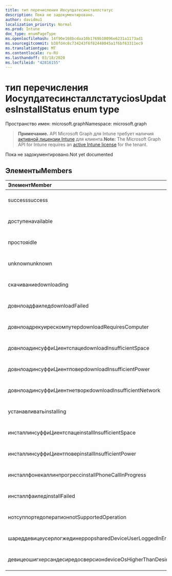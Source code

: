 ```yaml
---
title: тип перечисления Иосупдатесинсталлстатус
description: Пока не задокументировано.
author: davidmu1
localization_priority: Normal
ms.prod: Intune
doc_type: enumPageType
ms.openlocfilehash: 14f90e168bcdaa10b1769b10096e6231a1173ad1
ms.sourcegitcommit: b38fd4c8c734243f6f82448045a1f6bf63311ec9
ms.translationtype: MT
ms.contentlocale: ru-RU
ms.lasthandoff: 03/18/2020
ms.locfileid: "42816155"
---
```

# <a name="iosupdatesinstallstatus-enum-type"></a><span data-ttu-id="bee50-103">тип перечисления Иосупдатесинсталлстатус</span><span class="sxs-lookup"><span data-stu-id="bee50-103">iosUpdatesInstallStatus enum type</span></span>

<span data-ttu-id="bee50-104">Пространство имен: microsoft.graph</span><span class="sxs-lookup"><span data-stu-id="bee50-104">Namespace: microsoft.graph</span></span>

> <span data-ttu-id="bee50-105">**Примечание.** API Microsoft Graph для Intune требует наличия [активной лицензии Intune](https://go.microsoft.com/fwlink/?linkid=839381) для клиента.</span><span class="sxs-lookup"><span data-stu-id="bee50-105">**Note:** The Microsoft Graph API for Intune requires an [active Intune license](https://go.microsoft.com/fwlink/?linkid=839381) for the tenant.</span></span>

<span data-ttu-id="bee50-106">Пока не задокументировано.</span><span class="sxs-lookup"><span data-stu-id="bee50-106">Not yet documented</span></span>

## <a name="members"></a><span data-ttu-id="bee50-107">Элементы</span><span class="sxs-lookup"><span data-stu-id="bee50-107">Members</span></span>
|<span data-ttu-id="bee50-108">Элемент</span><span class="sxs-lookup"><span data-stu-id="bee50-108">Member</span></span>|<span data-ttu-id="bee50-109">Значение</span><span class="sxs-lookup"><span data-stu-id="bee50-109">Value</span></span>|<span data-ttu-id="bee50-110">Описание</span><span class="sxs-lookup"><span data-stu-id="bee50-110">Description</span></span>|
|:---|:---|:---|
|<span data-ttu-id="bee50-111">success</span><span class="sxs-lookup"><span data-stu-id="bee50-111">success</span></span>|<span data-ttu-id="bee50-112">нуль</span><span class="sxs-lookup"><span data-stu-id="bee50-112">0</span></span>|<span data-ttu-id="bee50-113">Пока не задокументировано.</span><span class="sxs-lookup"><span data-stu-id="bee50-113">Not yet documented</span></span>|
|<span data-ttu-id="bee50-114">доступен</span><span class="sxs-lookup"><span data-stu-id="bee50-114">available</span></span>|<span data-ttu-id="bee50-115">1,1</span><span class="sxs-lookup"><span data-stu-id="bee50-115">1</span></span>|<span data-ttu-id="bee50-116">Пока не задокументировано.</span><span class="sxs-lookup"><span data-stu-id="bee50-116">Not yet documented</span></span>|
|<span data-ttu-id="bee50-117">простоя</span><span class="sxs-lookup"><span data-stu-id="bee50-117">idle</span></span>|<span data-ttu-id="bee50-118">2</span><span class="sxs-lookup"><span data-stu-id="bee50-118">2</span></span>|<span data-ttu-id="bee50-119">Пока не задокументировано.</span><span class="sxs-lookup"><span data-stu-id="bee50-119">Not yet documented</span></span>|
|<span data-ttu-id="bee50-120">unknown</span><span class="sxs-lookup"><span data-stu-id="bee50-120">unknown</span></span>|<span data-ttu-id="bee50-121">4</span><span class="sxs-lookup"><span data-stu-id="bee50-121">3</span></span>|<span data-ttu-id="bee50-122">Пока не задокументировано.</span><span class="sxs-lookup"><span data-stu-id="bee50-122">Not yet documented</span></span>|
|<span data-ttu-id="bee50-123">скачивание</span><span class="sxs-lookup"><span data-stu-id="bee50-123">downloading</span></span>|<span data-ttu-id="bee50-124">— 2016330712</span><span class="sxs-lookup"><span data-stu-id="bee50-124">-2016330712</span></span>|<span data-ttu-id="bee50-125">Пока не задокументировано.</span><span class="sxs-lookup"><span data-stu-id="bee50-125">Not yet documented</span></span>|
|<span data-ttu-id="bee50-126">довнлоадфаилед</span><span class="sxs-lookup"><span data-stu-id="bee50-126">downloadFailed</span></span>|<span data-ttu-id="bee50-127">— 2016330711</span><span class="sxs-lookup"><span data-stu-id="bee50-127">-2016330711</span></span>|<span data-ttu-id="bee50-128">Пока не задокументировано.</span><span class="sxs-lookup"><span data-stu-id="bee50-128">Not yet documented</span></span>|
|<span data-ttu-id="bee50-129">довнлоадрекуирескомпутер</span><span class="sxs-lookup"><span data-stu-id="bee50-129">downloadRequiresComputer</span></span>|<span data-ttu-id="bee50-130">— 2016330710</span><span class="sxs-lookup"><span data-stu-id="bee50-130">-2016330710</span></span>|<span data-ttu-id="bee50-131">Пока не задокументировано.</span><span class="sxs-lookup"><span data-stu-id="bee50-131">Not yet documented</span></span>|
|<span data-ttu-id="bee50-132">довнлоадинсуффиЦиентспаце</span><span class="sxs-lookup"><span data-stu-id="bee50-132">downloadInsufficientSpace</span></span>|<span data-ttu-id="bee50-133">— 2016330709</span><span class="sxs-lookup"><span data-stu-id="bee50-133">-2016330709</span></span>|<span data-ttu-id="bee50-134">Пока не задокументировано.</span><span class="sxs-lookup"><span data-stu-id="bee50-134">Not yet documented</span></span>|
|<span data-ttu-id="bee50-135">довнлоадинсуффиЦиентповер</span><span class="sxs-lookup"><span data-stu-id="bee50-135">downloadInsufficientPower</span></span>|<span data-ttu-id="bee50-136">— 2016330708</span><span class="sxs-lookup"><span data-stu-id="bee50-136">-2016330708</span></span>|<span data-ttu-id="bee50-137">Пока не задокументировано.</span><span class="sxs-lookup"><span data-stu-id="bee50-137">Not yet documented</span></span>|
|<span data-ttu-id="bee50-138">довнлоадинсуффиЦиентнетворк</span><span class="sxs-lookup"><span data-stu-id="bee50-138">downloadInsufficientNetwork</span></span>|<span data-ttu-id="bee50-139">— 2016330707</span><span class="sxs-lookup"><span data-stu-id="bee50-139">-2016330707</span></span>|<span data-ttu-id="bee50-140">Пока не задокументировано.</span><span class="sxs-lookup"><span data-stu-id="bee50-140">Not yet documented</span></span>|
|<span data-ttu-id="bee50-141">устанавливать</span><span class="sxs-lookup"><span data-stu-id="bee50-141">installing</span></span>|<span data-ttu-id="bee50-142">— 2016330706</span><span class="sxs-lookup"><span data-stu-id="bee50-142">-2016330706</span></span>|<span data-ttu-id="bee50-143">Пока не задокументировано.</span><span class="sxs-lookup"><span data-stu-id="bee50-143">Not yet documented</span></span>|
|<span data-ttu-id="bee50-144">инсталлинсуффиЦиентспаце</span><span class="sxs-lookup"><span data-stu-id="bee50-144">installInsufficientSpace</span></span>|<span data-ttu-id="bee50-145">— 2016330705</span><span class="sxs-lookup"><span data-stu-id="bee50-145">-2016330705</span></span>|<span data-ttu-id="bee50-146">Пока не задокументировано.</span><span class="sxs-lookup"><span data-stu-id="bee50-146">Not yet documented</span></span>|
|<span data-ttu-id="bee50-147">инсталлинсуффиЦиентповер</span><span class="sxs-lookup"><span data-stu-id="bee50-147">installInsufficientPower</span></span>|<span data-ttu-id="bee50-148">— 2016330704</span><span class="sxs-lookup"><span data-stu-id="bee50-148">-2016330704</span></span>|<span data-ttu-id="bee50-149">Пока не задокументировано.</span><span class="sxs-lookup"><span data-stu-id="bee50-149">Not yet documented</span></span>|
|<span data-ttu-id="bee50-150">инсталлфонекаллинпрогресс</span><span class="sxs-lookup"><span data-stu-id="bee50-150">installPhoneCallInProgress</span></span>|<span data-ttu-id="bee50-151">— 2016330703</span><span class="sxs-lookup"><span data-stu-id="bee50-151">-2016330703</span></span>|<span data-ttu-id="bee50-152">Пока не задокументировано.</span><span class="sxs-lookup"><span data-stu-id="bee50-152">Not yet documented</span></span>|
|<span data-ttu-id="bee50-153">инсталлфаилед</span><span class="sxs-lookup"><span data-stu-id="bee50-153">installFailed</span></span>|<span data-ttu-id="bee50-154">— 2016330702</span><span class="sxs-lookup"><span data-stu-id="bee50-154">-2016330702</span></span>|<span data-ttu-id="bee50-155">Пока не задокументировано.</span><span class="sxs-lookup"><span data-stu-id="bee50-155">Not yet documented</span></span>|
|<span data-ttu-id="bee50-156">нотсуппортедоператион</span><span class="sxs-lookup"><span data-stu-id="bee50-156">notSupportedOperation</span></span>|<span data-ttu-id="bee50-157">— 2016330701</span><span class="sxs-lookup"><span data-stu-id="bee50-157">-2016330701</span></span>|<span data-ttu-id="bee50-158">Пока не задокументировано.</span><span class="sxs-lookup"><span data-stu-id="bee50-158">Not yet documented</span></span>|
|<span data-ttu-id="bee50-159">шареддевицеусерлогжединеррор</span><span class="sxs-lookup"><span data-stu-id="bee50-159">sharedDeviceUserLoggedInError</span></span>|<span data-ttu-id="bee50-160">— 2016330699</span><span class="sxs-lookup"><span data-stu-id="bee50-160">-2016330699</span></span>|<span data-ttu-id="bee50-161">Пока не задокументировано.</span><span class="sxs-lookup"><span data-stu-id="bee50-161">Not yet documented</span></span>|
|<span data-ttu-id="bee50-162">девицеошигхерсандесиредосверсион</span><span class="sxs-lookup"><span data-stu-id="bee50-162">deviceOsHigherThanDesiredOsVersion</span></span>|<span data-ttu-id="bee50-163">— 2016330696</span><span class="sxs-lookup"><span data-stu-id="bee50-163">-2016330696</span></span>|<span data-ttu-id="bee50-164">Пока не задокументировано.</span><span class="sxs-lookup"><span data-stu-id="bee50-164">Not yet documented</span></span>|




